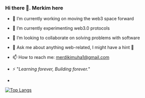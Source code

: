 ### Hi there 👋. Merkim here

<!--
**Merdi-kim/Merdi-kim** is a ✨ _special_ ✨ repository because its `README.md` (this file) appears on your GitHub profile.

Here are some ideas to get you started: -->

- 🔭 I’m currently working on moving the web3 space forward
- 🌱 I’m currently experimenting web3.0 protocols
- 👯 I’m looking to collaborate on solving problems with software
- 💬 Ask me about anything web-related, I might have a hint 🤔
- 📫 How to reach me: merdikimuha1@gmail.com

- ⚡ "*Learning forever, Building forever.*"
- 
[![Top Langs](https://github-readme-stats.vercel.app/api/top-langs/?username=Merdi-kim)](https://github.com/Merdi-kim/github-readme-stats)

